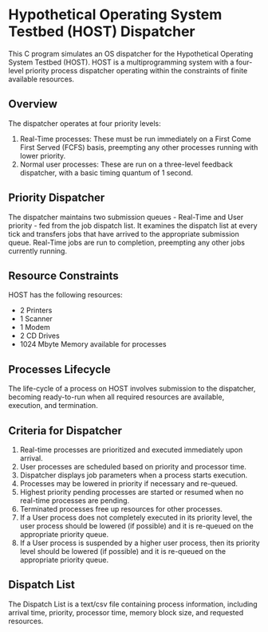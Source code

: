 # Hypothetical Operating System Testbed (HOST) Dispatcher

This C program simulates an OS dispatcher for the Hypothetical Operating System Testbed (HOST). HOST is a multiprogramming system with a four-level priority process dispatcher operating within the constraints of finite available resources.

## Overview

The dispatcher operates at four priority levels:
1. Real-Time processes: These must be run immediately on a First Come First Served (FCFS) basis, preempting any other processes running with lower priority.
2. Normal user processes: These are run on a three-level feedback dispatcher, with a basic timing quantum of 1 second.

## Priority Dispatcher

The dispatcher maintains two submission queues - Real-Time and User priority - fed from the job dispatch list. It examines the dispatch list at every tick and transfers jobs that have arrived to the appropriate submission queue. Real-Time jobs are run to completion, preempting any other jobs currently running.

## Resource Constraints

HOST has the following resources:
- 2 Printers
- 1 Scanner
- 1 Modem
- 2 CD Drives
- 1024 Mbyte Memory available for processes

## Processes Lifecycle

The life-cycle of a process on HOST involves submission to the dispatcher, becoming ready-to-run when all required resources are available, execution, and termination.

## Criteria for Dispatcher

1. Real-time processes are prioritized and executed immediately upon arrival.
2. User processes are scheduled based on priority and processor time.
3. Dispatcher displays job parameters when a process starts execution.
4. Processes may be lowered in priority if necessary and re-queued.
5. Highest priority pending processes are started or resumed when no real-time processes are pending.
6. Terminated processes free up resources for other processes.
7. If a User process does not completely executed in its priority level, the user process
should be lowered (if possible) and it is re-queued on the appropriate priority queue.
8. If a User process is suspended by a higher user process, then its priority level should be
lowered (if possible) and it is re-queued on the appropriate priority queue.

## Dispatch List

The Dispatch List is a text/csv file containing process information, including arrival time, priority, processor time, memory block size, and requested resources.
